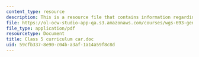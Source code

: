 ```yaml
---
content_type: resource
description: This is a resource file that contains information regarding class 5.
file: https://ol-ocw-studio-app-qa.s3.amazonaws.com/courses/wgs-693-gender-race-and-the-complexities-of-science-and-technology-a-problem-based-learning-experiment-spring-2009/59cfb3378e90c04ba3af1a14a59f8c8d_MITWGS_693S09_sw03_Curricul.pdf
file_type: application/pdf
resourcetype: Document
title: Class 5 curriculum car.doc
uid: 59cfb337-8e90-c04b-a3af-1a14a59f8c8d
---
```

